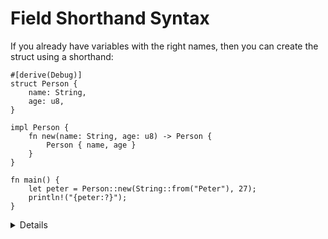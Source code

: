 # Field Shorthand Syntax

If you already have variables with the right names, then you can create the
struct using a shorthand:

```rust,editable
#[derive(Debug)]
struct Person {
    name: String,
    age: u8,
}

impl Person {
    fn new(name: String, age: u8) -> Person {
        Person { name, age }
    }
}

fn main() {
    let peter = Person::new(String::from("Peter"), 27);
    println!("{peter:?}");
}
```

<details>

*  The `new` function could be written using `Self` as a type, as it is interchangeable with the struct type name

     ```rust,editable,no_run
     #[derive(Debug)]
     struct Person {
         name: String,
         age: u8,
     }
     impl Person {
         fn new(name: String, age: u8) -> Self {
             Self { name, age }
         }
     }
     ```    
* Implement the `Default` trait for the struct. Define some fields and use the default values for the other fields.

     ```rust,editable,no_run
     #[derive(Debug)]
     struct Person {
         name: String,
         age: u8,
     }
     impl Default for Person {
         fn default() -> Person {
             Person {
                 name: "Bot".to_string(),
                 age: 0,
             }
         }
     }
     fn create_default() {
         let tmp = Person {
             ..Default::default()
         };
         let tmp = Person {
             name: "Sam".to_string(),
             ..Default::default()
         };
     }
     ```

* Methods are defined in the `impl` block.
* Use struct update syntax to define a new structure using `peter`. Note that the variable `peter` will no longer be accessible afterwards.
* Use `{:#?}` when printing structs to request the `Debug` representation.

</details>
